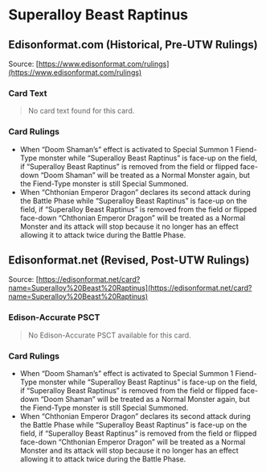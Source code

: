 # Superalloy Beast Raptinus

## Edisonformat.com (Historical, Pre-UTW Rulings)

Source: [https://www.edisonformat.com/rulings](https://www.edisonformat.com/rulings)

### Card Text

> No card text found for this card.

### Card Rulings

*   When “Doom Shaman’s” effect is activated to Special Summon 1 Fiend-Type monster while “Superalloy Beast Raptinus” is face-up on the field, if “Superalloy Beast Raptinus” is removed from the field or flipped face-down “Doom Shaman” will be treated as a Normal Monster again, but the Fiend-Type monster is still Special Summoned.
*   When “Chthonian Emperor Dragon” declares its second attack during the Battle Phase while “Superalloy Beast Raptinus” is face-up on the field, if “Superalloy Beast Raptinus” is removed from the field or flipped face-down “Chthonian Emperor Dragon” will be treated as a Normal Monster and its attack will stop because it no longer has an effect allowing it to attack twice during the Battle Phase.

## Edisonformat.net (Revised, Post-UTW Rulings)

Source: [https://edisonformat.net/card?name=Superalloy%20Beast%20Raptinus](https://edisonformat.net/card?name=Superalloy%20Beast%20Raptinus)

### Edison-Accurate PSCT

> No Edison-Accurate PSCT available for this card.

### Card Rulings

*   When “Doom Shaman’s” effect is activated to Special Summon 1 Fiend-Type monster while “Superalloy Beast Raptinus” is face-up on the field, if “Superalloy Beast Raptinus” is removed from the field or flipped face-down “Doom Shaman” will be treated as a Normal Monster again, but the Fiend-Type monster is still Special Summoned.
*   When “Chthonian Emperor Dragon” declares its second attack during the Battle Phase while “Superalloy Beast Raptinus” is face-up on the field, if “Superalloy Beast Raptinus” is removed from the field or flipped face-down “Chthonian Emperor Dragon” will be treated as a Normal Monster and its attack will stop because it no longer has an effect allowing it to attack twice during the Battle Phase.
            
